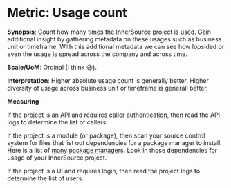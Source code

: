 # **Metric:** Usage count

**Synopsis**: Count how many times the InnerSource project is used.
Gain additional insight by gathering metadata on these usages such as business unit or timeframe.
With this additional metadata we can see how lopsided or even the usage is spread across the company and across time.

**Scale/UoM**: Ordinal (I think 😆).

**Interpretation**: Higher absolute usage count is generally better.
Higher diversity of usage across business unit or timeframe is generall better.

**Measuring**

If the project is an API and requires caller authentication, then read the API logs to determine the list of callers.

If the project is a module (or package), then scan your source control system for files that list out dependencies for a package manager to install.
Here is a list of [many package managers](https://github.com/oss-review-toolkit/ort#analyzer).
Look in those dependencies for usage of your InnerSource project.

If the project is a UI and requires login, then read the project logs to determine the list of users.
